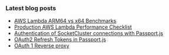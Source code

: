 ### Latest blog posts

<!-- BLOG-POST-LIST:START -->
- [AWS Lambda ARM64 vs x64 Benchmarks](https://abashev.com/aws-lambda-arm64-vs-x64-benchmarks/)
- [Production AWS Lambda Performance Checklist](https://abashev.com/production-aws-lambda-performance-checklist/)
- [Authentication of SocketCluster connections with Passport.js](https://abashev.com/authentication-of-socketcluster-connections-with-passport-js/)
- [OAuth2 Refresh Tokens in Passport.js](https://abashev.com/oauth2-refresh-tokens-in-passport-js/)
- [OAuth 1 Reverse proxy](https://abashev.com/oauth-reverse-proxy/)
<!-- BLOG-POST-LIST:END -->
